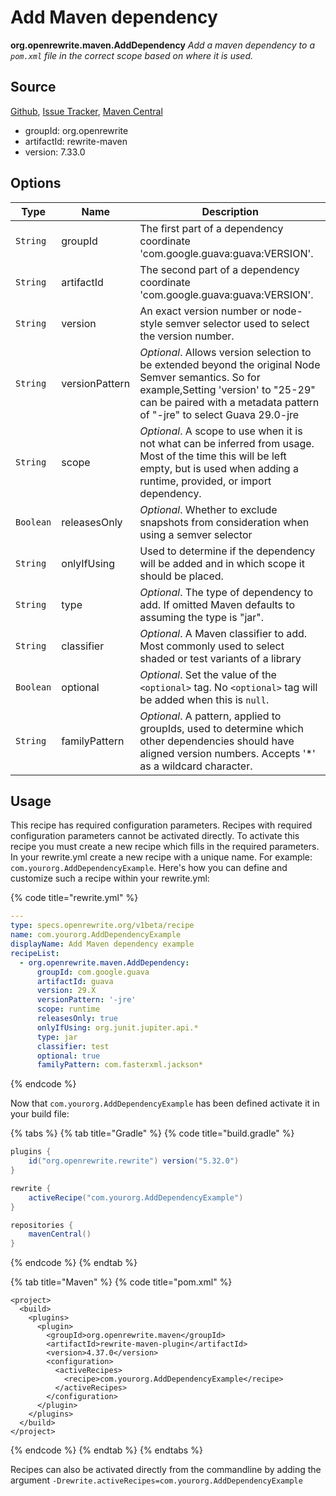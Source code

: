 # Add Maven dependency

**org.openrewrite.maven.AddDependency** _Add a maven dependency to a `pom.xml` file in the correct scope based on where it is used._

## Source

[Github](https://github.com/openrewrite/rewrite), [Issue Tracker](https://github.com/openrewrite/rewrite/issues), [Maven Central](https://search.maven.org/artifact/org.openrewrite/rewrite-maven/7.33.0/jar)

* groupId: org.openrewrite
* artifactId: rewrite-maven
* version: 7.33.0

## Options

| Type      | Name           | Description                                                                                                                                                                                                         |
| --------- | -------------- | ------------------------------------------------------------------------------------------------------------------------------------------------------------------------------------------------------------------- |
| `String`  | groupId        | The first part of a dependency coordinate 'com.google.guava:guava:VERSION'.                                                                                                                                         |
| `String`  | artifactId     | The second part of a dependency coordinate 'com.google.guava:guava:VERSION'.                                                                                                                                        |
| `String`  | version        | An exact version number or node-style semver selector used to select the version number.                                                                                                                            |
| `String`  | versionPattern | _Optional_. Allows version selection to be extended beyond the original Node Semver semantics. So for example,Setting 'version' to "25-29" can be paired with a metadata pattern of "-jre" to select Guava 29.0-jre |
| `String`  | scope          | _Optional_. A scope to use when it is not what can be inferred from usage. Most of the time this will be left empty, but is used when adding a runtime, provided, or import dependency.                             |
| `Boolean` | releasesOnly   | _Optional_. Whether to exclude snapshots from consideration when using a semver selector                                                                                                                            |
| `String`  | onlyIfUsing    | Used to determine if the dependency will be added and in which scope it should be placed.                                                                                                                           |
| `String`  | type           | _Optional_. The type of dependency to add. If omitted Maven defaults to assuming the type is "jar".                                                                                                                 |
| `String`  | classifier     | _Optional_. A Maven classifier to add. Most commonly used to select shaded or test variants of a library                                                                                                            |
| `Boolean` | optional       | _Optional_. Set the value of the `<optional>` tag. No `<optional>` tag will be added when this is `null`.                                                                                                           |
| `String`  | familyPattern  | _Optional_. A pattern, applied to groupIds, used to determine which other dependencies should have aligned version numbers. Accepts '\*' as a wildcard character.                                                   |

## Usage

This recipe has required configuration parameters. Recipes with required configuration parameters cannot be activated directly. To activate this recipe you must create a new recipe which fills in the required parameters. In your rewrite.yml create a new recipe with a unique name. For example: `com.yourorg.AddDependencyExample`. Here's how you can define and customize such a recipe within your rewrite.yml:

{% code title="rewrite.yml" %}
```yaml
---
type: specs.openrewrite.org/v1beta/recipe
name: com.yourorg.AddDependencyExample
displayName: Add Maven dependency example
recipeList:
  - org.openrewrite.maven.AddDependency:
      groupId: com.google.guava
      artifactId: guava
      version: 29.X
      versionPattern: '-jre'
      scope: runtime
      releasesOnly: true
      onlyIfUsing: org.junit.jupiter.api.*
      type: jar
      classifier: test
      optional: true
      familyPattern: com.fasterxml.jackson*
```
{% endcode %}

Now that `com.yourorg.AddDependencyExample` has been defined activate it in your build file:

{% tabs %}
{% tab title="Gradle" %}
{% code title="build.gradle" %}
```groovy
plugins {
    id("org.openrewrite.rewrite") version("5.32.0")
}

rewrite {
    activeRecipe("com.yourorg.AddDependencyExample")
}

repositories {
    mavenCentral()
}
```
{% endcode %}
{% endtab %}

{% tab title="Maven" %}
{% code title="pom.xml" %}
```markup
<project>
  <build>
    <plugins>
      <plugin>
        <groupId>org.openrewrite.maven</groupId>
        <artifactId>rewrite-maven-plugin</artifactId>
        <version>4.37.0</version>
        <configuration>
          <activeRecipes>
            <recipe>com.yourorg.AddDependencyExample</recipe>
          </activeRecipes>
        </configuration>
      </plugin>
    </plugins>
  </build>
</project>
```
{% endcode %}
{% endtab %}
{% endtabs %}

Recipes can also be activated directly from the commandline by adding the argument `-Drewrite.activeRecipes=com.yourorg.AddDependencyExample`
